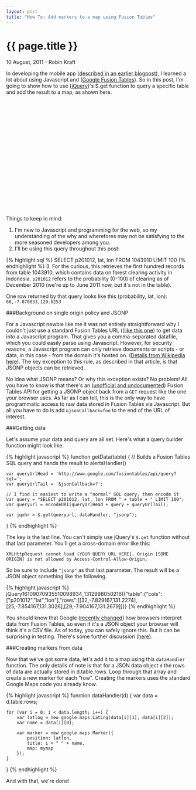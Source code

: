 ```yaml
---
layout: post
title: "How To: Add markers to a map using Fusion Tables"
---
```


{{ page.title }}
================


<p class="meta">10 August, 2011 - Robin Kraft</p>

In developing the mobile app \([described in an earlier blogpost](http://www.reddmetrics.com/2011/07/13/forest-monitoring-app.html)\), I learned a lot about using Javascript and \([Google Fusion Tables](http://www.google.com/fusiontables)\). So in this post, I'm going to show how to use ([jQuery](http://www.jquery.com)\)'s $.get function to query a specific table and add the result to a map, as shown here.

<div id="map_canvas" style="width: 600px; height: 300px;">
    <!-- map loads here... -->
</div>
<script src="http://www.google.com/jsapi?key=ABQIAAAAahcO7noe62FuOIQacCQQ7RTHkUDJMJAZieEeKAqNDtpKxMhoFxQsdtJdv3FJ1dT3WugUNJb7xD-jsQ" type="text/javascript"></script>
<script type="text/javascript">
    google.load("maps", "3", {'other_params':'sensor=true'});
    google.load("jquery", "1.6.1");
</script>
<script type="text/javascript" src="ft_js_maps.js"></script>
<script>demoinit()</script>

Things to keep in mind:
1. I'm new to Javascript and programming for the web, so my understanding of the why and wherefores may not be satisfying to the more seasoned developers among you.
2.  I'll be using this query throughout this post:

{% highlight sql %}
SELECT p201012, lat, lon FROM 1043910 LIMIT 100
{% endhighlight %}
3. For the curious, this retrieves the first hundred records from table 1043910, which contains data on forest clearing activity in Indonesia. <code>p201012</code> refers to the probability (0-100) of clearing as of December 2010 (we're up to June 2011 now, but it's not in the table).

One row returned by that query looks like this (probability, lat, lon):
<code>68,-7.870833,129.6253</code>

###Background on single origin policy and JSONP

For a Javascript newbie like me it was not entirely straightforward why I couldn't just use a standard Fusion Tables URL (\([like this one](http://www.google.com/fusiontables/api/query?sql=SELECT%20p201012,%20lat,%20lon%20FROM%201043910%20LIMIT%20100)\) to get data into a Javascript program. That gives you a comma-separated datafile, which you could easily parse using Javascript. However, for security reasons, a Javascript program can only retrieve documents or scripts - or data, in this case - from the domain it's hosted on. \([Details from Wikipedia here](http://en.wikipedia.org/wiki/Same_origin_policy)\). The key exception to this rule, as described in that article, is that JSONP objects can be retrieved.

No idea what JSONP means? Or why this exception exists? No problem! All you have to know is that there's an \([unofficial and undocumented](https://groups.google.com/forum/#!topic/fusion-tables-users-group/TGDzExKymoI/discussion
)\) Fusion Tables API for getting a JSONP object back from a <code>GET</code> request like the one your browser uses. As far as I can tell, this is the only way to have programmatic access to raw data stored in Fusion Tables via Javascript. But all you have to do is add <code>&jsonCallback=foo</code> to the end of the URL of interest.

###Getting data

Let's assume your data and query are all set. Here's what a query builder function might look like.

{% highlight javascript %}
function getData(table) {
    // Builds a Fusion Tables SQL query and hands the result to alertsHandler()

    var queryUrlHead = 'http://www.google.com/fusiontables/api/query?sql=';
    var queryUrlTail = '&jsonCallback=?';

    // I find it easiest to write a "normal" SQL query, then encode it
    var query = "SELECT p201012, lat, lon FROM " + table + " LIMIT 100";
    var queryurl = encodeURI(queryUrlHead + query + queryUrlTail);

    var jqxhr = $.get(queryurl, dataHandler, "jsonp");
}
{% endhighlight %}

The key is the last line. You can't simply use jQuery's <code>$.get</code> function without that last parameter. You'll get a cross-domain error like this:

<code>XMLHttpRequest cannot load [YOUR QUERY URL HERE]. Origin [SOME ORIGIN] is not allowed by Access-Control-Allow-Origin.</code>

So be sure to include <code>"jsonp"</code> as that last parameter. The result will be a JSON object something like the following.

{% highlight javascript %}
jQuery16109070935510098934_1312998050216({"table":{"cols":["p201012","lat","lon"],"rows":[[32,-7.829167,131.2274],[25,-7.854167,131.3026],[29,-7.904167,131.2679]]}}
{% endhighlight %}

You should know that Google \([recently changed](http://groups.google.com/group/fusion-tables-users-group/browse_thread/thread/b909820434b5c191)\) how browsers interpret data from Fusion Tables, so even if it's a JSON object your browser will think it's a CSV file. As of today, you can safely ignore this. But it can be surprising in testing. There's some further discussion \([here](http://code.google.com/p/fusion-tables/issues/detail?id=118#c12)\).

###Creating markers from data

Now that we've got some data, let's add it to a map using this <code>dataHandler</code> function. The only details of note is that for a JSON data object <code>d</code> the rows of data are actually stored in d.table.rows. Loop through that array and create a new marker for each "row". Creating the markers uses the standard Google Maps code you already know.

{% highlight javascript %}
function dataHandler(d) {
    var data = d.table.rows;

    for (var i = 0; i < data.length; i++) {
        var latlog = new google.maps.LatLng(data[i][1], data[i][2]);
        var name = data[i][0];

        var marker = new google.maps.Marker({
            position: latlon,
            title: i + " " + name,
            map: mymap
        });
    }
}
{% endhighlight %}

And with that, we're done!